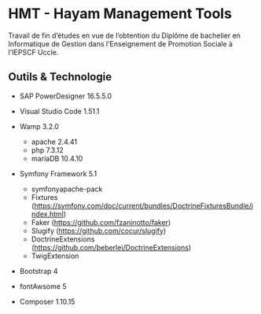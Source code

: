 # HMT - Hayam Management Tools
Travail de fin d’études en vue de l’obtention du Diplôme de bachelier en Informatique de Gestion dans l'Enseignement de Promotion Sociale à l'IEPSCF Uccle.

## Outils & Technologie

- SAP PowerDesigner 16.5.5.0

- Visual Studio Code 1.51.1

- Wamp 3.2.0
  - apache 2.4.41
  - php 7.3.12
  - mariaDB 10.4.10

- Symfony Framework 5.1
  - symfonyapache-pack
  - Fixtures (https://symfony.com/doc/current/bundles/DoctrineFixturesBundle/index.html)
  - Faker (https://github.com/fzaninotto/faker)
  - Slugify (https://github.com/cocur/slugify)
  - DoctrineExtensions (https://github.com/beberlei/DoctrineExtensions)
  - TwigExtension
- Bootstrap 4
- fontAwsome 5
- Composer 1.10.15
